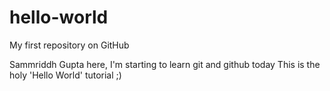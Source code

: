 # hello-world
My first repository on GitHub

Sammriddh Gupta here, 
I'm starting to learn git and github today 
This is the holy 'Hello World' tutorial ;)
